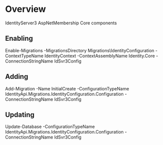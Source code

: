 ﻿# Overview
IdentityServer3 AspNetMembership Core components

## Enabling
Enable-Migrations -MigrationsDirectory Migrations\IdentityConfiguration -ContextTypeName IdentityContext -ContextAssemblyName Identity.Core -ConnectionStringName IdSvr3Config

## Adding
Add-Migration -Name InitialCreate -ConfigurationTypeName IdentityApi.Migrations.IdentityConfiguration.Configuration -ConnectionStringName IdSvr3Config

## Updating
Update-Database -ConfigurationTypeName IdentityApi.Migrations.IdentityConfiguration.Configuration -ConnectionStringName IdSvr3Config